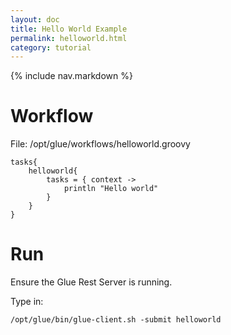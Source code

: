 ```yaml
---
layout: doc
title: Hello World Example
permalink: helloworld.html
category: tutorial
---
```



{% include nav.markdown %}

# Workflow

File: /opt/glue/workflows/helloworld.groovy


	tasks{
		helloworld{
			tasks = { context ->
				println "Hello world"
			}
		}
	}
	
	
# Run

Ensure the Glue Rest Server is running.

Type in:

	/opt/glue/bin/glue-client.sh -submit helloworld
